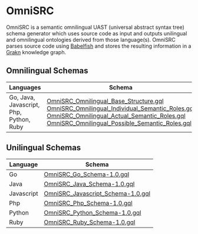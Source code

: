 # OmniSRC
OmniSRC is a semantic omnilingual UAST (universal abstract syntax tree) schema generator which uses source code as input and outputs unilingual and omnilingual ontologies derived from those language(s).
OmniSRC parses source code using [Babelfish](https://github.com/bblfsh/bblfshd) and stores the resulting information in a [Grakn](https://github.com/graknlabs/grakn) knowledge graph. 

## Omnilingual Schemas

| Languages   | Schema      |
| ----------- | ----------- |
| Go, Java, Javascript, Php, Python, Ruby | [OmniSRC_Omnilingual_Base_Structure.gql](https://github.com/CodeBrig/OmniSRC/blob/master/src/main/resources/schema/omnilingual/OmniSRC_Omnilingual_Base_Structure.gql) <br> [OmniSRC_Omnilingual_Individual_Semantic_Roles.gql](https://github.com/CodeBrig/OmniSRC/blob/master/src/main/resources/schema/omnilingual/OmniSRC_Omnilingual_Individual_Semantic_Roles.gql) <br> [OmniSRC_Omnilingual_Actual_Semantic_Roles.gql](https://github.com/CodeBrig/OmniSRC/blob/master/src/main/resources/schema/omnilingual/OmniSRC_Omnilingual_Actual_Semantic_Roles.gql) <br> [OmniSRC_Omnilingual_Possible_Semantic_Roles.gql](https://github.com/CodeBrig/OmniSRC/blob/master/src/main/resources/schema/omnilingual/OmniSRC_Omnilingual_Possible_Semantic_Roles.gql)

## Unilingual Schemas

| Language    | Schema      |
| ----------- | ----------- |
| Go          | [OmniSRC_Go_Schema-1.0.gql](https://github.com/CodeBrig/OmniSRC/blob/master/src/main/resources/schema/unilingual/go/OmniSRC_Go_Schema-1.0.gql) |
| Java        | [OmniSRC_Java_Schema-1.0.gql](https://github.com/CodeBrig/OmniSRC/blob/master/src/main/resources/schema/unilingual/java/OmniSRC_Java_Schema-1.0.gql) |
| Javascript  | [OmniSRC_Javascript_Schema-1.0.gql](https://github.com/CodeBrig/OmniSRC/blob/master/src/main/resources/schema/unilingual/javascript/OmniSRC_Javascript_Schema-1.0.gql) |
| Php         | [OmniSRC_Php_Schema-1.0.gql](https://github.com/CodeBrig/OmniSRC/blob/master/src/main/resources/schema/unilingual/php/OmniSRC_Php_Schema-1.0.gql) |
| Python      | [OmniSRC_Python_Schema-1.0.gql](https://github.com/CodeBrig/OmniSRC/blob/master/src/main/resources/schema/unilingual/python/OmniSRC_Python_Schema-1.0.gql) |
| Ruby        | [OmniSRC_Ruby_Schema-1.0.gql](https://github.com/CodeBrig/OmniSRC/blob/master/src/main/resources/schema/unilingual/ruby/OmniSRC_Ruby_Schema-1.0.gql) |
